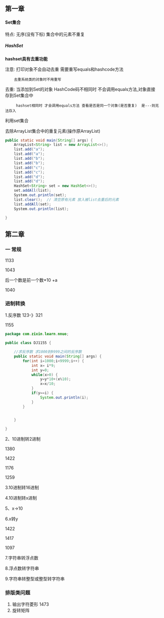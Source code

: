 ## 第一章

#### Set集合

特点: 无序(没有下标) 集合中的元素不重复

##### HashSet

**hashset具有去重功能**

注意: 打印对象不会自动去重 需要重写equals和hashcode方法

        去重系统类的对象时不用重写

 去重: 当添加到Set的对象 HashCode码不相同时 不会调用equals方法,对象直接存到Set集合中       

         hashset相同时 才会调用equals方法 查看是否是同一个对象(是否重复)  是---则无法存入
利用set集合 

去除ArrayList集合中的重复元素(操作原ArrayList)

```java
public static void main(String[] args) {
    ArrayList<String> list = new ArrayList<>();
    list.add("a");
    list.add("a");
    list.add("b");
    list.add("b");
    list.add("c");
    list.add("c");
    list.add("d");
    list.add("d");
    HashSet<String> set = new HashSet<>();
    set.addAll(list);
    System.out.println(set);
    list.clear();  // 清空原有元素 放入被list去重后的元素
    list.addAll(set);
    System.out.println(list);

}
```

## 第二章

### 一  常规

1133

1043

后一个数是前一个数*10 +a

1040

### 进制转换

1.反序数     123-》321

1155 

```java
package com.zixin.learn.nnuo;

public class DJ1155 {

	//求反序数 求1000到9999之间的反序数
	public static void main(String[] args) {
		for(int i=1000;i<9999;i++) {
			int x= i*9;
			int y=0;
			while(x>0) {
				y=y*10+(x%10);
				x=x/10;
			}
			if(y==i) {
				System.out.println(i);
			}
		}
		

	}

}

```



2、10进制转2进制

1380

1422

1176

1259

3.10进制转16进制

4.10进制转x进制

5、x->10

6.x转y

1422

1417

1097 

7.字符串转浮点数

8.浮点数转字符串

9.字符串转整型或整型转字符串

### 排版类问题

1. 输出字符菱形  1473
2. 旋转矩阵





